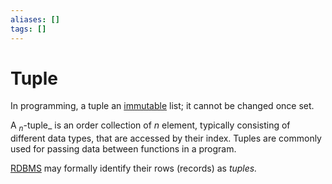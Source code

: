 ```yaml
---
aliases: []
tags: []
---
```


# Tuple

In programming, a tuple an [immutable](immutable.md) list; it cannot be changed once set.

A $_n$-tuple_ is an order collection of $n$ element, typically consisting of different data types, that are accessed by their index. Tuples are commonly used for passing data between functions in a program.

[RDBMS](../../engineering/data/database/rdbms.md) may formally identify their rows (records) as *tuples.*